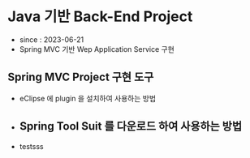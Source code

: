 # Java 기반 Back-End Project

- since : 2023-06-21
- Spring MVC 기반 Wep Application Service 구현

## Spring MVC Project 구현 도구

- eClipse 에 plugin 을 설치하여 사용하는 방법
- ## Spring Tool Suit 를 다운로드 하여 사용하는 방법
- testsss
